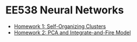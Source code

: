 # EE538 Neural Networks

- [Homework 1: Self-Organizing Clusters](https://github.com/ngqm/EE538/tree/main/PS1)
- [Homework 2: PCA and Integrate-and-Fire Model](https://github.com/ngqm/EE538/tree/main/PS2)